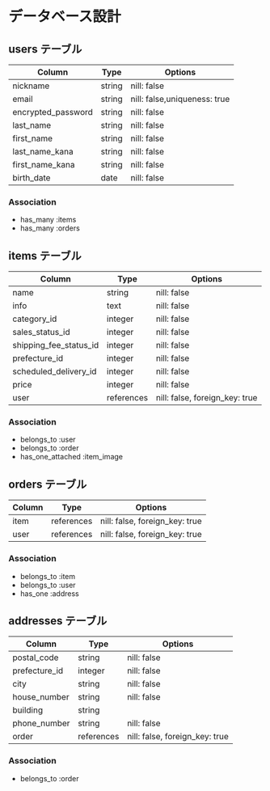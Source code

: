 # データベース設計

## users テーブル

| Column             | Type   | Options                      |
| ------------------ | ------ | ---------------------------- |
| nickname           | string | nill: false                  |
| email              | string | nill: false,uniqueness: true |
| encrypted_password | string | nill: false                  |
| last_name          | string | nill: false                  |
| first_name         | string | nill: false                  |
| last_name_kana     | string | nill: false                  |
| first_name_kana    | string | nill: false                  |
| birth_date         | date   | nill: false                  |

### Association

- has_many :items
- has_many :orders

## items テーブル

| Column                 | Type       | Options                        |
| ---------------------- | ---------- | ------------------------------ |
| name                   | string     | nill: false                    |
| info                   | text       | nill: false                    |
| category_id            | integer    | nill: false                    |
| sales_status_id        | integer    | nill: false                    |
| shipping_fee_status_id | integer    | nill: false                    |
| prefecture_id          | integer    | nill: false                    |
| scheduled_delivery_id  | integer    | nill: false                    |
| price                  | integer    | nill: false                    |
| user                   | references | nill: false, foreign_key: true |

### Association

- belongs_to :user
- belongs_to :order
- has_one_attached :item_image

## orders テーブル

| Column  | Type       | Options                        |
| ------- | ---------- | ------------------------------ |
| item    | references | nill: false, foreign_key: true |
| user    | references | nill: false, foreign_key: true |

### Association

- belongs_to :item
- belongs_to :user
- has_one :address

## addresses テーブル

| Column        | Type       | Options                        |
| ------------- | ---------- | ------------------------------ |
| postal_code   | string     | nill: false                    |
| prefecture_id | integer    | nill: false                    |
| city          | string     | nill: false                    |
| house_number  | string     | nill: false                    |
| building      | string     |                                |
| phone_number  | string     | nill: false                    |
| order         | references | nill: false, foreign_key: true |

### Association

- belongs_to :order
